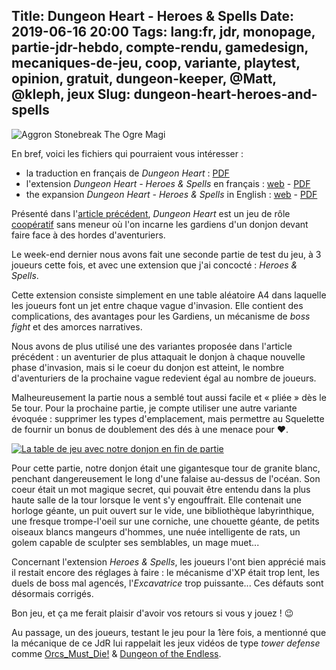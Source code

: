 Title: Dungeon Heart - Heroes & Spells
Date: 2019-06-16 20:00
Tags: lang:fr, jdr, monopage, partie-jdr-hebdo, compte-rendu, gamedesign, mecaniques-de-jeu, coop, variante, playtest, opinion, gratuit, dungeon-keeper, @Matt, @kleph, jeux
Slug: dungeon-heart-heroes-and-spells
---
![Aggron Stonebreak The Ogre Magi](images/2019/06/aggron_stonebreak_the_ogre_magi_by_halycon450.png)

En bref, voici les fichiers qui pourraient vous intéresser :

- la traduction en français de _Dungeon Heart_ : [PDF](https://chezsoi.org/s/DungeonHeartBW16DirectPDFdownload)
- l'extension _Dungeon Heart - Heroes & Spells_ en français : [web](https://lucas-c.github.io/jdr/DungeonHeartHeroesAndSpells/) - [PDF](https://chezsoi.org/s/DungeonHeartHeroesAndSpells16DirectPDFdownload)
- the expansion _Dungeon Heart - Heroes & Spells_ in English : [web](https://lucas-c.github.io/jdr/DungeonHeartHeroesAndSpells/DungeonHeartHeroesAndSpells_en.html) - [PDF](https://chezsoi.org/s/DungeonHeartHeroesAndSpells16ENDirectPDFdownload)

Présenté dans l'[article précédent](dungeon-heart.html), _Dungeon Heart_ est un jeu de rôle [coopératif](/lucas/blog/tag/coop.html) sans meneur
où l'on incarne les gardiens d'un donjon devant faire face à des hordes d'aventuriers.

Le week-end dernier nous avons fait une seconde partie de test du jeu, à 3 joueurs cette fois,
et avec une extension que j'ai concocté : _Heroes & Spells_.

Cette extension consiste simplement en une table aléatoire A4 dans laquelle les joueurs font un jet entre chaque vague d'invasion.
Elle contient des complications, des avantages pour les Gardiens, un mécanisme de _boss fight_ et des amorces narratives.

Nous avons de plus utilisé une des variantes proposée dans l'article précédent :
un aventurier de plus attaquait le donjon à chaque nouvelle phase d'invasion, mais si le coeur du donjon est atteint,
le nombre d'aventuriers de la prochaine vague redevient égal au nombre de joueurs.

Malheureusement la partie nous a semblé tout aussi facile et « pliée » dès le 5e tour.
Pour la prochaine partie, je compte utiliser une autre variante évoquée :
supprimer les types d'emplacement, mais permettre au Squelette de fournir un bonus de doublement des dés à une menace pour ❤.

[![La table de jeu avec notre donjon en fin de partie](images/2019/06/IMG_20190608_204613.jpg)](images/2019/06/IMG_20190608_204613.jpg)

Pour cette partie, notre donjon était une gigantesque tour de granite blanc,
penchant dangereusement le long d'une falaise au-dessus de l'océan.
Son coeur était un mot magique secret, qui pouvait être entendu dans la plus haute salle de la tour
lorsque le vent s'y engouffrait.
Elle contenait une horloge géante, un puit ouvert sur le vide, une bibliothèque labyrinthique,
une fresque trompe-l'oeil sur une corniche, une chouette géante, de petits oiseaux blancs mangeurs d'hommes,
une nuée intelligente de rats, un golem capable de sculpter ses semblables, un mage muet...

Concernant l'extension _Heroes & Spells_, les joueurs l'ont bien apprécié mais il restait encore des réglages à faire :
le mécanisme d'XP était trop lent, les duels de boss mal agencés, l'_Excavatrice_ trop puissante...
Ces défauts sont désormais corrigés.

Bon jeu, et ça me ferait plaisir d'avoir vos retours si vous y jouez ! 😉

Au passage, un des joueurs, testant le jeu pour la 1ère fois, a mentionné que la mécanique de ce JdR lui rappelait les jeux vidéos de type _tower defense_
comme [Orcs_Must_Die!](https://en.wikipedia.org/wiki/Orcs_Must_Die!) & [Dungeon of the Endless](https://en.wikipedia.org/wiki/Dungeon_of_the_Endless).

<!-- Com'
* [x] https://www.scenariotheque.org/Document/info_doc.php?id_doc=9902
      -> réference : https://lucas-c.github.io/jdr/DungeonHeartHeroesAndSpells/
                   & https://chezsoi.org/lucas/blog/images/jdr/DungeonHeartHeroesAndSpells-v1.6-fr.pdf
-->


<style>
hr { margin: 5rem; }
</style>
